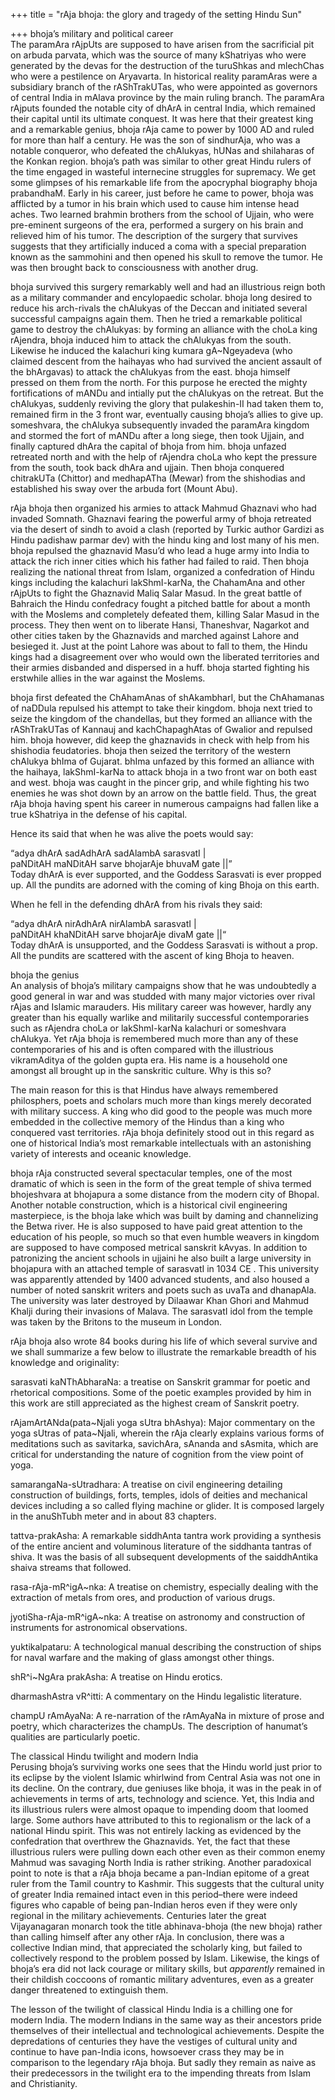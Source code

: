 +++
title = "rAja bhoja: the glory and tragedy of the setting Hindu Sun"

+++
bhoja’s military and political career  
The paramAra rAjpUts are supposed to have arisen from the sacrificial
pit on arbuda parvata, which was the source of many kShatriyas who were
generated by the devas for the destruction of the turuShkas and
mlechChas who were a pestilence on Aryavarta. In historical reality
paramAras were a subsidiary branch of the rAShTrakUTas, who were
appointed as governors of central India in mAlava province by the main
ruling branch. The paramAra rAjputs founded the notable city of dhArA in
central India, which remained their capital until its ultimate conquest.
It was here that their greatest king and a remarkable genius, bhoja rAja
came to power by 1000 AD and ruled for more than half a century. He was
the son of sindhurAja, who was a notable conqueror, who defeated the
chAlukyas, hUNas and shilaharas of the Konkan region. bhoja’s path was
similar to other great Hindu rulers of the time engaged in wasteful
internecine struggles for supremacy. We get some glimpses of his
remarkable life from the apocryphal biography bhoja prabandhaM. Early in
his career, just before he came to power, bhoja was afflicted by a tumor
in his brain which used to cause him intense head aches. Two learned
brahmin brothers from the school of Ujjain, who were pre-eminent
surgeons of the era, performed a surgery on his brain and relieved him
of his tumor. The description of the surgery that survives suggests that
they artificially induced a coma with a special preparation known as the
sammohini and then opened his skull to remove the tumor. He was then
brought back to consciousness with another drug.

bhoja survived this surgery remarkably well and had an illustrious reign
both as a military commander and encylopaedic scholar. bhoja long
desired to reduce his arch-rivals the chAlukyas of the Deccan and
initiated several successful campaigns again them. Then he tried a
remarkable political game to destroy the chAlukyas: by forming an
alliance with the choLa king rAjendra, bhoja induced him to attack the
chAlukyas from the south. Likewise he induced the kalachuri king kumara
gA\~Ngeyadeva (who claimed descent from the haihayas who had survived
the ancient assault of the bhArgavas) to attack the chAlukyas from the
east. bhoja himself pressed on them from the north. For this purpose he
erected the mighty fortifications of mANDu and intially put the
chAlukyas on the retreat. But the chAlukyas, suddenly reviving the glory
that pulakeshin-II had taken them to, remained firm in the 3 front war,
eventually causing bhoja’s allies to give up. someshvara, the chAlukya
subsequently invaded the paramAra kingdom and stormed the fort of mANDu
after a long siege, then took Ujjain, and finally captured dhAra the
capital of bhoja from him. bhoja unfazed retreated north and with the
help of rAjendra choLa who kept the pressure from the south, took back
dhAra and ujjain. Then bhoja conquered chitrakUTa (Chittor) and
medhapATha (Mewar) from the shishodias and established his sway over the
arbuda fort (Mount Abu).

rAja bhoja then organized his armies to attack Mahmud Ghaznavi who had
invaded Somnath. Ghaznavi fearing the powerful army of bhoja retreated
via the desert of sindh to avoid a clash (reported by Turkic author
Gardizi as Hindu padishaw parmar dev) with the hindu king and lost many
of his men. bhoja repulsed the ghaznavid Masu’d who lead a huge army
into India to attack the rich inner cities which his father had failed
to raid. Then bhoja realizing the national threat from Islam, organized
a confedration of Hindu kings including the kalachuri lakShmI-karNa, the
ChahamAna and other rAjpUts to fight the Ghaznavid Maliq Salar Masud. In
the great battle of Bahraich the Hindu confedracy fought a pitched
battle for about a month with the Moslems and completely defeated
them, killing Salar Masud in the process. They then went on to liberate
Hansi, Thaneshvar, Nagarkot and other cities taken by the Ghaznavids and
marched against Lahore and besieged it. Just at the point Lahore was
about to fall to them, the Hindu kings had a disagreement over who would
own the liberated territories and their armies disbanded and dispersed
in a huff. bhoja started fighting his erstwhile allies in the war
against the Moslems.

bhoja first defeated the ChAhamAnas of shAkambharI, but the ChAhamanas
of naDDula repulsed his attempt to take their kingdom. bhoja next tried
to seize the kingdom of the chandellas, but they formed an alliance with
the rAShTrakUTas of Kannauj and kachChapaghAtas of Gwalior and repulsed
him. bhoja however, did keep the ghaznavids in check with help from his
shishodia feudatories. bhoja then seized the territory of the western
chAlukya bhIma of Gujarat. bhIma unfazed by this formed an alliance with
the haihaya, lakShmI-karNa to attack bhoja in a two front war on both
east and west. bhoja was caught in the pincer grip, and while fighting
his two enemies he was shot down by an arrow on the battle field. Thus,
the great rAja bhoja having spent his career in numerous campaigns had
fallen like a true kShatriya in the defense of his capital.

Hence its said that when he was alive the poets would say:

“adya dhArA sadAdhArA sadAlambA sarasvatI |  
paNDitAH maNDitAH sarve bhojarAje bhuvaM gate ||”  
Today dhArA is ever supported, and the Goddess Sarasvati is ever propped
up. All the pundits are adorned with the coming of king Bhoja on this
earth.

When he fell in the defending dhArA from his rivals they said:

“adya dhArA nirAdhArA nirAlambA sarasvatI |  
paNDitAH khaNDitAH sarve bhojarAje divaM gate ||“  
Today dhArA is unsupported, and the Goddess Sarasvati is without a prop.
All the pundits are scattered with the ascent of king Bhoja to heaven.  
  
bhoja the genius  
An analysis of bhoja’s military campaigns show that he was undoubtedly a
good general in war and was studded with many major victories over rival
rAjas and Islamic marauders. His military career was however, hardly any
greater than his equally warlike and militarily successful
contemporaries such as rAjendra choLa or lakShmI-karNa kalachuri or
someshvara chAlukya. Yet rAja bhoja is remembered much more than any of
these contemporaries of his and is often compared with the illustrious
vikramAditya of the golden gupta era. His name is a household one
amongst all brought up in the sanskritic culture. Why is this so?

The main reason for this is that Hindus have always remembered
philosphers, poets and scholars much more than kings merely decorated
with military success. A king who did good to the people was much more
embedded in the collective memory of the Hindus than a king who
conquered vast territories. rAja bhoja definitely stood out in this
regard as one of historical India’s most remarkable intellectuals with
an astonishing variety of interests and oceanic knowledge.

bhoja rAja constructed several spectacular temples, one of the most
dramatic of which is seen in the form of the great temple of shiva
termed bhojeshvara at bhojapura a some distance from the modern city of
Bhopal. Another notable construction, which is a historical civil
engineering masterpiece, is the bhoja lake which was built by daming and
channelizing the Betwa river. He is also supposed to have paid great
attention to the education of his people, so much so that even humble
weavers in kingdom are supposed to have composed metrical sanskrit
kAvyas. In addition to patronizing the ancient schools in ujjaini he
also built a large university in bhojapura with an attached temple of
sarasvatI in 1034 CE . This university was apparently attended by 1400
advanced students, and also housed a number of noted sanskrit writers
and poets such as uvaTa and dhanapAla. The university was later
destroyed by Dilaawar Khan Ghori and Mahmud Khalji during their
invasions of Malava. The sarasvatI idol from the temple was taken by the
Britons to the museum in London.

rAja bhoja also wrote 84 books during his life of which several survive
and we shall summarize a few below to illustrate the remarkable breadth
of his knowledge and originality:  
  
sarasvati kaNThAbharaNa: a treatise on Sanskrit grammar for poetic and
rhetorical compositions. Some of the poetic examples provided by him in
this work are still appreciated as the highest cream of Sanskrit poetry.

rAjamArtANda(pata\~Njali yoga sUtra bhAshya): Major commentary on the
yoga sUtras of pata\~Njali, wherein the rAja clearly explains various
forms of meditations such as savitarka, savichAra, sAnanda and sAsmita,
which are critical for understanding the nature of cognition from the
view point of yoga.

samarangaNa-sUtradhara: A treatise on civil engineering detailing
construction of buildings, forts, temples, idols of deities and
mechanical devices including a so called flying machine or glider. It is
composed largely in the anuShTubh meter and in about 83 chapters.

tattva-prakAsha: A remarkable siddhAnta tantra work providing a
synthesis of the entire ancient and voluminous literature of the
siddhanta tantras of shiva. It was the basis of all subsequent
developments of the saiddhAntika shaiva streams that followed.

rasa-rAja-mR^igA\~nka: A treatise on chemistry, especially dealing with
the extraction of metals from ores, and production of various drugs.

jyotiSha-rAja-mR^igA\~nka: A treatise on astronomy and construction of
instruments for astronomical observations.

yuktikalpataru: A technological manual describing the construction of
ships for naval warfare and the making of glass amongst other things.

shR^i\~NgAra prakAsha: A treatise on Hindu erotics.

dharmashAstra vR^itti: A commentary on the Hindu legalistic literature.

champU rAmAyaNa: A re-narration of the rAmAyaNa in mixture of prose and
poetry, which characterizes the champUs. The description of hanumat’s
qualities are particularly poetic.

The classical Hindu twilight and modern India  
Perusing bhoja’s surviving works one sees that the Hindu world just
prior to its eclipse by the violent Islamic whirlwind from Central Asia
was not one in its decline. On the contrary, due geniuses like bhoja, it
was in the peak in of achievements in terms of arts, technology and
science. Yet, this India and its illustrious rulers were almost opaque
to impending doom that loomed large. Some authors have attributed to
this to regionalism or the lack of a national Hindu spirit. This was not
entirely lacking as evidenced by the confedration that overthrew the
Ghaznavids. Yet, the fact that these illustrious rulers were pulling
down each other even as their common enemy Mahmud was savaging North
India is rather striking. Another paradoxical point to note is that a
rAja bhoja became a pan-Indian epitome of a great ruler from the Tamil
country to Kashmir. This suggests that the cultural unity of greater
India remained intact even in this period–there were indeed figures who
capable of being pan-Indian heros even if they were only regional in the
military achievements. Centuries later the great Vijayanagaran monarch
took the title abhinava-bhoja (the new bhoja) rather than calling
himself after any other rAja. In conclusion, there was a collective
Indian mind, that appreciated the scholarly king, but failed to
collectively respond to the problem possed by Islam. Likewise, the kings
of bhoja’s era did not lack courage or military skills, but *apparently*
remained in their childish coccoons of romantic military adventures,
even as a greater danger threatened to extinguish them.

The lesson of the twilight of classical Hindu India is a chilling one
for modern India. The modern Indians in the same way as their ancestors
pride themselves of their intellectual and technological achievements.
Despite the depredations of centuries they have the vestiges of cultural
unity and continue to have pan-India icons, howsoever crass they may be
in comparison to the legendary rAja bhoja. But sadly they remain as
naive as their predecessors in the twilight era to the impending threats
from Islam and Christianity.
